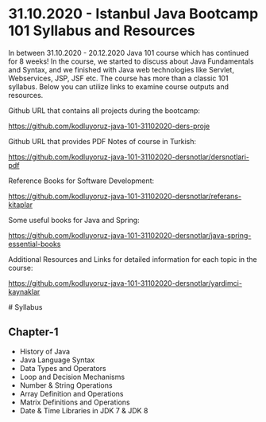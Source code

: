 # 31.10.2020 - Istanbul Java Bootcamp 101 Syllabus and Resources

In between 31.10.2020 - 20.12.2020 Java 101 course which has continued for 8 weeks! In the course, we started to discuss about Java Fundamentals and Syntax, and we finished with Java web technologies like Servlet, Webservices, JSP, JSF etc. The course has more than a classic 101 syllabus. Below you can utilize links to examine course outputs and resources. 

Github URL that contains all projects during the bootcamp:

https://github.com/kodluyoruz-java-101-31102020-ders-proje

Github URL that provides PDF Notes of course in Turkish:

https://github.com/kodluyoruz-java-101-31102020-dersnotlar/dersnotlari-pdf

Reference Books for Software Development:

https://github.com/kodluyoruz-java-101-31102020-dersnotlar/referans-kitaplar

Some useful books for Java and Spring:

https://github.com/kodluyoruz-java-101-31102020-dersnotlar/java-spring-essential-books

Additional Resources and Links for detailed information for each topic in the course:

https://github.com/kodluyoruz-java-101-31102020-dersnotlar/yardimci-kaynaklar


# Syllabus

## Chapter-1

- History of Java
- Java Language Syntax
- Data Types and Operators
- Loop and Decision Mechanisms
- Number & String Operations
- Array Definition and Operations
- Matrix Definitions and Operations
- Date & Time Libraries in JDK 7 & JDK 8
